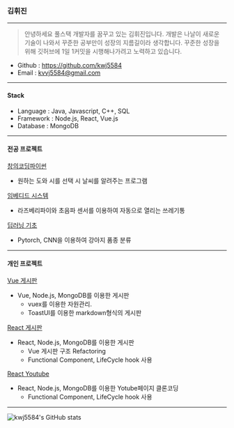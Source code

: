 ### 김휘진
------------------------------
>안녕하세요 풀스택 개발자를 꿈꾸고 있는 김휘진입니다. 
>개발은 나날이 새로운 기술이 나와서 꾸준한 공부만이 성장의 지름길이라 생각합니다. 
>꾸준한 성장을 위해 깃허브에 1일 1커밋을 시행해나가려고 노력하고 있습니다. 
+ Github : https://github.com/kwj5584
+ Email : kvvj5584@gmail.com
---------------------------
#### Stack
+ Language : Java, Javascript, C++, SQL
+ Framework : Node.js, React, Vue.js
+ Database : MongoDB
------------------------
#### 전공 프로젝트

[창의코딩파이썬](https://github.com/kwj5584/2019_Creative_Coding_Python)
+ 원하는 도와 시를 선택 시 날씨를 알려주는 프로그램

[임베디드 시스템](https://github.com/kwj5584/2019_Embedded-project)
+ 라즈베리파이와 초음파 센서를 이용하여 자동으로 열리는 쓰레기통

[딥러닝 기초](https://github.com/kwj5584/2020_Dog_Breed_Classification)
+ Pytorch, CNN을 이용하여 강아지 품종 분류
<hr/>

#### 개인 프로젝트

[Vue 게시판](https://github.com/kwj5584/Vue-board)
+ Vue, Node.js, MongoDB를 이용한 게시판
  + vuex를 이용한 자원관리.
  + ToastUI를 이용한 markdown형식의 게시판

[React 게시판](https://github.com/kwj5584/React-Board)
+ React, Node.js, MongoDB를 이용한 게시판
  + Vue 게시판 구조 Refactoring
  + Functional Component, LifeCycle hook 사용
 
[React Youtube](https://github.com/kwj5584/React-Youtube)
+ React, Node.js, MongoDB를 이용한 Yotube페이지 클론코딩
  + Functional Component, LifeCycle hook 사용
<hr/>

![kwj5584's GitHub stats](https://github-readme-stats.vercel.app/api?username=kwj5584&show_icons=true)
